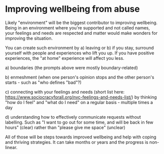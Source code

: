 # Improving wellbeing from abuse

Likely "environment" will be the biggest contributor to improving wellbeing. Being in an environment where you're supported and not called names, your feelings and needs are respected and matter would make wonders for improving the situation.

You can create such environment by a) leaving or b) if you stay, surround yourself with people and experiences who lift you up. If you have positive experiences, the "at home" experience will affect you less.

a) boundaries (the prompts above were mostly boundary-related)

b) enmeshment (when one person's opinion stops and the other person's starts - such as "who defines "bad"?)

c) connecting with your feelings and needs (short list here: https://www.sociocracyforall.org/nvc-feelings-and-needs-list/) by thinking "how do I feel" and "what do I need" on a regular basis - multiple times a day

d) understanding how to effectively communicate requests without labelling. Such as "I want to go out for some time, and will be back in few hours" (clear) rather than "please give me space" (unclear)



All of those will be steps towards improved wellbeing and help with coping and thriving strategies. It can take months or years and the progress is non-linear.
